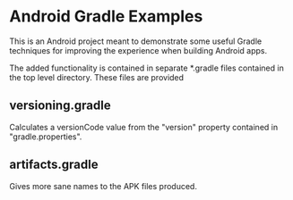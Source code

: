 # Android Gradle Examples
This is an Android project meant to demonstrate some useful Gradle techniques for improving the experience when building Android apps.

The added functionality is contained in separate *.gradle files contained in the top level directory. These files are provided
## versioning.gradle
Calculates a versionCode value from the "version" property contained in "gradle.properties".
## artifacts.gradle
Gives more sane names to the APK files produced.